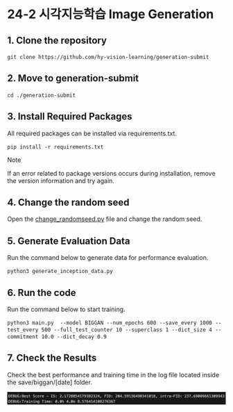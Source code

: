 # 24-2 시각지능학습 Image Generation

## 1. Clone the repository

```shell
git clone https://github.com/hy-vision-learning/generation-submit
```

## 2. Move to generation-submit

```shell
cd ./generation-submit
```

## 3. Install Required Packages

All required packages can be installed via requirements.txt.
```shell
pip install -r requirements.txt
```

> [!NOTE]
> If an error related to package versions occurs during installation, remove the version information and try again.

## 4. Change the random seed

Open the [change_randomseed.py](./change_randomseed.py) file and change the random seed.

## 5. Generate Evaluation Data

Run the command below to generate data for performance evaluation.
```shell
python3 generate_inception_data.py
```

## 	6. Run the code

Run the command below to start training.
```shell
python3 main.py  --model BIGGAN --num_epochs 600 --save_every 1000 --test_every 500 --full_test_counter 10 --superclass 1 --dict_size 4 --commitment 10.0 --dict_decay 0.9
```

## 7. Check the Results

Check the best performance and training time in the log file located inside the save/biggan/[date] folder.

![res](./img/result.png)
